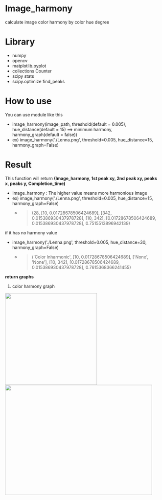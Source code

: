# Image_harmony
calculate image color harmony by color hue degree

# Library
- numpy
- opencv
- matplotlib.pyplot
- collections Counter
- scipy stats
- scipy.optimize find_peaks


# How to use
You can use module like this

- image_harmony(image_path, threshold(default = 0.005), hue_distance(default = 15) ==> minimum harmony, harmony_graph(default = false))
- ex)  image_harmony('./Lenna.png', threshold=0.005, hue_distance=15, harmony_graph=False)


# Result
This function will return **(Image_harmony, 1st peak xy, 2nd peak xy, peaks x, peaks y, Completion_time)**
 - Image_harmony : The higher value means more harmonious image
- ex)  image_harmony('./Lenna.png', threshold=0.005, hue_distance=15, harmony_graph=False)    
   - > (28, [10, 0.01728678506424689], [342, 0.015386930437978728], [10, 342], [0.01728678506424689, 0.015386930437978728], 0.7515513896942139)

if it has no harmony value
 - image_harmony('./Lenna.png', threshold=0.005, hue_distance=30, harmony_graph=False)   
   - >  ('Color Inharmonic', [10, 0.01728678506424689], ['None', 'None'], [10, 342], [0.01728678506424689, 0.015386930437978728], 0.7615368366241455)

**return graphs**   
1. color harmony graph

<img src="https://user-images.githubusercontent.com/80665546/136632113-99eb5fe1-73e3-4e7d-96fe-7d464b3478e4.png" width="300" height="300"/> <img src="https://user-images.githubusercontent.com/80665546/136636096-6ce5c801-2065-422b-93cc-90b5c8c5e94f.jpg" width="480" height="360"/>
